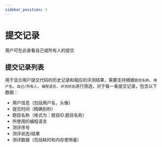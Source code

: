 ```yaml
---
sidebar_position: 3
---
```


# 提交记录

用户可在此查看自己或所有人的提交

## 提交记录列表

用于显示用户提交代码的历史记录和相应的评测结果，需要支持根据`题目名称`、`用户名`、`自己/所有人`、`编程语言`、`评测状态`进行筛选，对于每一条提交记录，包含以下数据：

- 用户信息（包括用户名，头像）
- 提交时间（精确到秒）
- 题目名称（格式为：题目ID.题目名称）
- 所使用的编程语言
- 测评序号
- 测评状态/结果
- 测评数据（包括耗时和内存使用量）
